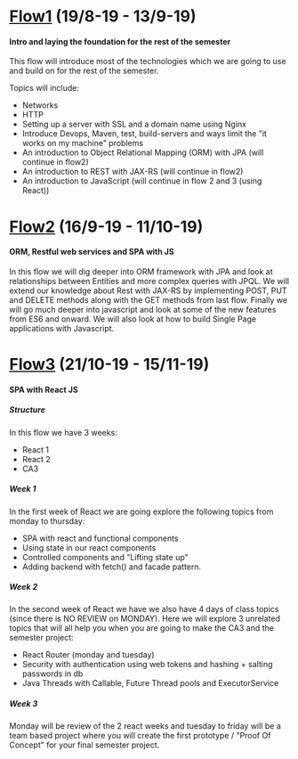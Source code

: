 
# [Flow1](https://github.com/MartinFrederiksen/CPH-3Sem/tree/master/Flow1) (19/8-19 - 13/9-19)
#### Intro and laying the foundation for the rest of the semester
This flow will introduce most of the technologies which we are going to use and build on for the rest of the semester.

Topics will include:
* Networks
* HTTP
* Setting up a server with SSL and a domain name using Nginx
* Introduce Devops, Maven, test, build-servers and ways limit the "it works on my machine" problems
* An introduction to Object Relational Mapping (ORM) with JPA (will continue in flow2)
* An introduction to REST with JAX-RS (will continue in flow2)
* An introduction to JavaScript (will continue in flow 2 and 3 (using React))


# [Flow2](https://github.com/MartinFrederiksen/CPH-3Sem/tree/master/Flow2) (16/9-19 - 11/10-19)
#### ORM, Restful web services and SPA with JS
In this flow we will dig deeper into ORM framework with JPA and look at relationships between Entities and more complex queries with JPQL. We will extend our knowledge about Rest with JAX-RS by implementing POST, PUT and DELETE methods along with the GET methods from last flow. Finally we will go much deeper into javascript and look at some of the new features from ES6 and onward. We will also look at how to build Single Page applications with Javascript.

# [Flow3](https://github.com/MartinFrederiksen/CPH-3Sem/tree/master/Flow3) (21/10-19 - 15/11-19)
#### SPA with React JS

##### Structure
In this flow we have 3 weeks:
* React 1
* React 2
* CA3

##### Week 1
In the first week of React we are going explore the following topics from monday to thursday:
* SPA with react and functional components
* Using state in our react components
* Controlled components and "Lifting state up"
* Adding backend with fetch() and facade pattern.

##### Week 2
In the second week of React we have we also have 4 days of class topics (since there is NO REVIEW on MONDAY). Here we will explore 3 unrelated topics that will all help you when you are going to make the CA3 and the semester project:
* React Router (monday and tuesday)
* Security with authentication using web tokens and hashing + salting passwords in db
* Java Threads with Callable, Future Thread pools and ExecutorService

##### Week 3
Monday will be review of the 2 react weeks and tuesday to friday will be a team based project where you will create the first prototype / "Proof Of Concept" for your final semester project.